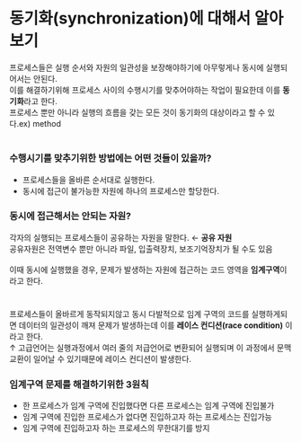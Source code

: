# 동기화(synchronization)에 대해서 알아보기

프로세스들은 실행 순서와 자원의 일관성을 보장해야하기에 아무렇게나 동시에 실행되어서는 안된다.  
 이를 해결하기위해 프로세스 사이의 수행시기를 맞추어야하는 작업이 필요한데 이를 
 **동기화**라고 한다.  
프로세스 뿐만 아니라 실행의 흐름을 갖는 모든 것이 동기화의 대상이라고 할 수 있다.ex) method
# 
### 수행시기를 맞추기위한 방법에는 어떤 것들이 있을까?
- 프로세스들을 올바른 순서대로 실행한다.
- 동시에 접근이 불가능한 자원에 하나의 프로세스만 할당한다.

### 동시에 접근해서는 안되는 자원?
각자의 실행되는 프로세스들이 공유하는 자원을 말한다. ← **공유 자원**  
공유자원은 전역변수 뿐만 아니라 파일, 입출력장치, 보조기억장치가 될 수도 있음  
<br/>
이때 동시에 실행했을 경우, 문제가 발생하는 자원에 접근하는 코드 영역을 **임계구역**이라고 한다.
#
프로세스들이 올바르게 동작되지않고 동시 다발적으로 임계 구역의 코드를 실행하게되면 데이터의 일관성이 깨져 문제가 발생하는데 이를 **레이스 컨디션(race condition)** 이라고 한다.  
↑ 고급언어는 실행과정에서 여러 줄의 저급언어로 변환되어 실행되며 이 과정에서 문맥 교환이 일어날 수 있기때문에 레이스 컨디션이 발생한다.

### 임계구역 문제를 해결하기위한 3원칙
- 한 프로세스가 임계 구역에 진입했다면 다른 프로세스는 임계 구역에 진입불가
- 임계 구역에 진입한 프로세스가 없다면 진입하고자 하는 프로세스는 진입가능
- 임계 구역에 진입하고자 하는 프로세스의 무한대기를 방지